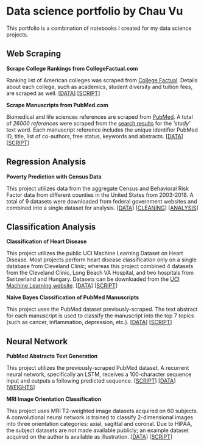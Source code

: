 # Data science portfolio by Chau Vu
This portfolio is a combination of notebooks I created for my data science projects.

## Web Scraping

**Scrape College Rankings from CollegeFactual.com**

Ranking list of American colleges was scraped from [College Factual](https://www.collegefactual.com/rankings/best-colleges/). Details about each college, such as academics, student diversity and tuition fees, are scraped as well. [[DATA](https://github.com/chauvu/chauvu.github.io/tree/main/Data/college_factual)] [[SCRIPT](https://github.com/chauvu/chauvu.github.io/blob/main/Notebooks/scrape_CollegeFactual.ipynb)]

**Scrape Manuscripts from PubMed.com**

Biomedical and life sciences references are scraped from [PubMed](https://pubmed.ncbi.nlm.nih.gov/). A total of *26000 references* were scraped from the [search results]('https://www.ncbi.nlm.nih.gov/pubmed?term=Study%5BText%20Word%5D') for the *'study'* text word. Each manuscript reference includes the unique identifier PubMed ID, title, list of co-authors, free status, keywords and abstracts. [[DATA](https://github.com/chauvu/chauvu.github.io/tree/main/Data/pubmed)] [[SCRIPT](https://github.com/chauvu/chauvu.github.io/blob/main/Notebooks/scrape_PubMed.ipynb)]

## Regression Analysis

**Poverty Prediction with Census Data**

This project utilizes data from the aggregate Census and Behavioral Risk Factor data from different counties in the United States from 2003-2018. A total of 9 datasets were downloaded from federal government websites and combined into a single dataset for analysis. [[DATA](https://github.com/chauvu/chauvu.github.io/tree/main/Data/census)] [[CLEANING](https://github.com/chauvu/chauvu.github.io/blob/main/Notebooks/census_data_cleaning.ipynb)] [[ANALYSIS](https://github.com/chauvu/chauvu.github.io/blob/main/Notebooks/census_regression.ipynb)]

## Classification Analysis

**Classification of Heart Disease**

This project utilizes the public UCI Machine Learning Dataset on Heart Disease. Most projects perform heart disease classification only on a single database from Cleveland Clinic; whereas this project combined 4 datasets from the Cleveland Clinic, Long Beach VA Hospital, and two hospitals from Switzerland and Hungary. Datasets can be downloaded from the [UCI Machine Learning website](https://archive.ics.uci.edu/ml/datasets/heart+disease). [[DATA](https://github.com/chauvu/chauvu.github.io/tree/main/Data/heart_disease)]  [[SCRIPT](https://github.com/chauvu/chauvu.github.io/blob/main/Notebooks/heart_disease_classification.ipynb)]

**Naive Bayes Classification of PubMed Manuscripts**

This project uses the PubMed dataset previously-scraped. The text abstract for each manuscript is used to classify the manuscript into the top 7 topics (such as cancer, inflammation, depression, etc.). [[DATA](https://github.com/chauvu/chauvu.github.io/tree/main/Data/pubmed)] [[SCRIPT](https://github.com/chauvu/chauvu.github.io/blob/main/Notebooks/manuscripts_classification_naivebayes.ipynb)]

## Neural Network

**PubMed Abstracts Text Generation**

This project utilizes the previously-scraped PubMed dataset. A recurrent neural network, specifically an LSTM, receives a 100-character sequence input and outputs a following predicted sequence. [[SCRIPT](https://github.com/chauvu/chauvu.github.io/blob/main/Notebooks/manuscripts_text_generation.ipynb)] [[DATA](https://github.com/chauvu/chauvu.github.io/tree/main/Data/pubmed/abstracts_str.txt)] [[WEIGHTS](https://github.com/chauvu/chauvu.github.io/tree/main/Data/pubmed/weights/)]

**MRI Image Orientation Classification**

This project uses MRI T2-weighted image datasets acquired on 60 subjects. A convolutional neural network is trained to classify 2-dimensional images into three orientation categories: axial, sagittal and coronal. Due to HIPAA, the subject datasets are not made available publicly; an example dataset acquired on the author is available as illustration. [[DATA](https://github.com/chauvu/chauvu.github.io/tree/main/Data/mri_t2/CV_T2.nii)] [[SCRIPT](https://github.com/chauvu/chauvu.github.io/blob/main/Notebooks/mri_orientation_classification.ipynb)]



